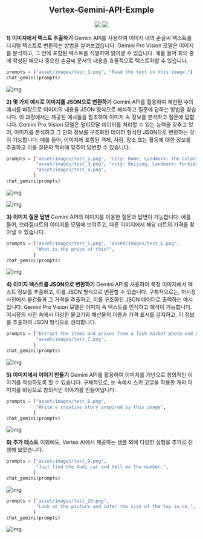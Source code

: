 <h2 align="center">
Vertex-Gemini-API-Exmple
</h2>

<div align="center">
  <img src="https://img.shields.io/badge/python-v3.9.18-blue.svg"/>
  <img src="https://img.shields.io/badge/google_cloud_aiplatform-v1.38.1-blue.svg"/>
</div>

**1) 이미지에서 텍스트 추출하기**
Gemini API를 사용하여 이미지 내의 손글씨 텍스트를 디지털 텍스트로 변환하는 방법을 살펴보겠습니다. Gemini Pro Vision 모델은 이미지를 분석하고, 그 안에 포함된 텍스트를 식별하여 읽어낼 수 있습니다. 예를 들어 회의 중에 작성된 메모나 중요한 손글씨 문서의 내용을 효율적으로 텍스트화할 수 있습니다.

```python
prompts = ["asset/images/test_1.png", "Read the text in this image."]
chat_gemini(prompts)
```

![img](https://blog.kakaocdn.net/dn/bWurMu/btsCc37c0Cq/yfXSWr6bcaj1FaRqImn6O0/img.png)

**2) 몇 가지 예시로 이미지를 JSON으로 변환하기**
Gemini API를 활용하여 제한된 수의 예시를 바탕으로 이미지의 내용을 JSON 형식으로 해석하고 질문에 답하는 방법을 찾습니다. 이 과정에서는 제공된 예시들을 참조하여 이미지 속 정보를 분석하고 질문에 답합니다. Gemini Pro Vision 모델은 멀티모달 데이터를 처리할 수 있는 능력을 갖추고 있어, 이미지를 분석하고 그 안의 정보를 구조화된 데이터 형식인 JSON으로 변환하는 것이 가능합니다. 예를 들어, 이미지에 포함된 객체, 사람, 장소 또는 활동에 대한 정보를 추출하고 이를 질문의 맥락에 맞추어 답변할 수 있습니다.

```python
prompts = ["asset/images/test_2.png", "city: Rome, Landmark: the Colosseum",
           "asset/images/test_3.png", "city: Beijing, Landmark: Forbidden City",
           "asset/images/test_4.png",
          ]
chat_gemini(prompts)
```

![img](https://blog.kakaocdn.net/dn/M45oy/btsCf4YPpts/og10O6w2O1jxZrk5kb6Uv1/img.png)

![img](https://blog.kakaocdn.net/dn/czBkgR/btsCgw1R4ot/k8sd8zQ8VkPlKK3mFk5Dn0/img.png)

**3) 이미지 질문 답변**
Gemini API의 이미지를 이용한 질문과 답변이 가능합니다. 예를 들어, 브라질너트의 이미지를 모델에 보여주고, 다른 이미지에서 해당 너트의 가격을 찾아낼 수 있습니다.

```python
prompts = ["asset/images/test_5.png", "asset/images/test_6.png", 
           "What is the price of this?",
          ]
chat_gemini(prompts)
```

![img](https://blog.kakaocdn.net/dn/JfmdC/btsB7gGhff0/GQFEamAqzCYtkTTMMXUVN1/img.png)

**4) 이미지 텍스트를 JSON으로 변환하기**
Gemini API를 사용하여 특정 이미지에서 텍스트 정보를 추출하고, 이를 JSON 형식으로 변환할 수 있습니다. 구체적으로는, 어시장 사진에서 물건들과 그 가격을 추출하고, 이를 구조화된 JSON 데이터로 출력하는 예시입니다. Gemini Pro Vision 모델은 이미지 속 텍스트를 인식하고 해석이 가능합니다. 어시장의 사진 속에서 다양한 물고기와 해산물의 이름과 가격 표시를 감지하고, 이 정보를 추출하여 JSON 형식으로 정리합니다. 

```python
prompts = ["Extract the items and prices from a fish market photo and output them in JSON.",
           "asset/images/test_7.png",
          ]
chat_gemini(prompts)
```

![img](https://blog.kakaocdn.net/dn/bnOqKg/btsB7UpG0QA/9wehot07BZEmRSckdfWKv1/img.png)

**5) 이미지에서 이야기 만들기**
Gemini API를 활용하여 이미지를 기반으로 창의적인 이야기를 작성하도록 할 수 있습니다. 구체적으로, 눈 속에서 스키 고글을 착용한 개의 이미지를 바탕으로 창의적인 이야기를 만들어냅니다.

```python
prompts = ["asset/images/test_8.png",
           "Write a creative story inspired by this image",
          ]
chat_gemini(prompts)
```

![img](https://blog.kakaocdn.net/dn/bEOKJx/btsB6wJlDmp/ymv4b3up8ygTsi6fhSY8D0/img.png)

**6) 추가 테스트**
이외에도, Vertex AI에서 제공하는 샘플 외에 다양한 실험을 추가로 진행해 보았습니다.

```python
prompts = ["asset/images/test_9.png",
           "Just find the Audi car and tell me the number.",
          ]
chat_gemini(prompts)
```

![img](https://blog.kakaocdn.net/dn/bUhPrC/btsCf4dsZbI/A670VIunhZLLN3T7ksKZdk/img.png)

```python
prompts = ["asset/images/test_10.png",
           "Look at the picture and infer the size of the toy in cm.",
          ]
chat_gemini(prompts)
```

![img](https://blog.kakaocdn.net/dn/vmQX8/btsCgxfnqzB/kxmcIJ2nZe50kaxjs6jPF1/img.png)
